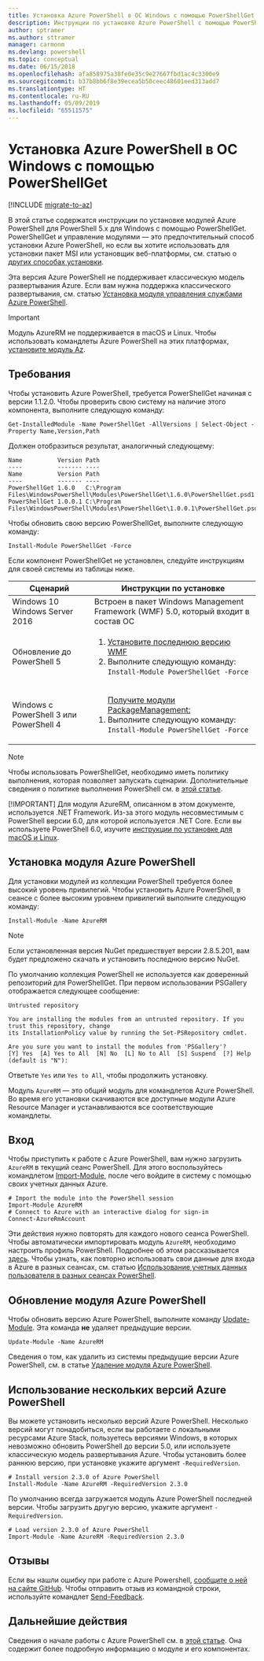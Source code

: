 ```yaml
---
title: Установка Azure PowerShell в ОС Windows с помощью PowerShellGet
description: Инструкции по установке Azure PowerShell с помощью PowerShellGet
author: sptramer
ms.author: sttramer
manager: carmonm
ms.devlang: powershell
ms.topic: conceptual
ms.date: 06/15/2018
ms.openlocfilehash: afa858975a38fe0e35c9e27667fbd1ac4c3300e9
ms.sourcegitcommit: b37b8bb6f8e39ecea5b50ceec48601eed313add7
ms.translationtype: HT
ms.contentlocale: ru-RU
ms.lasthandoff: 05/09/2019
ms.locfileid: "65511575"
---
```

# <a name="install-azure-powershell-on-windows-with-powershellget"></a>Установка Azure PowerShell в ОС Windows с помощью PowerShellGet

[!INCLUDE [migrate-to-az](../includes/migrate-to-az.md)]

В этой статье содержатся инструкции по установке модулей Azure PowerShell для PowerShell 5.x для Windows с помощью PowerShellGet. PowerShellGet и управление модулями — это предпочтительный способ установки Azure PowerShell, но если вы хотите использовать для установки пакет MSI или установщик веб-платформы, см. статью о [других способах установки](other-install.md).

Эта версия Azure PowerShell не поддерживает классическую модель развертывания Azure. Если вам нужна поддержка классического развертывания, см. статью [Установка модуля управления службами Azure PowerShell](/powershell/azure/servicemanagement/install-azure-ps).

> [!IMPORTANT]
> Модуль AzureRM не поддерживается в macOS и Linux. Чтобы использовать командлеты Azure PowerShell на этих платформах, [установите модуль Az](/powershell/azure/install-az-ps).

## <a name="requirements"></a>Требования

Чтобы установить Azure PowerShell, требуется PowerShellGet начиная с версии 1.1.2.0. Чтобы проверить свою систему на наличие этого компонента, выполните следующую команду:

```powershell-interactive
Get-InstalledModule -Name PowerShellGet -AllVersions | Select-Object -Property Name,Version,Path
```

Должен отобразиться результат, аналогичный следующему:

```output
Name          Version Path
----          ------- ----
Name          Version Path
----          ------- ----
PowerShellGet 1.6.0   C:\Program Files\WindowsPowerShell\Modules\PowerShellGet\1.6.0\PowerShellGet.psd1
PowerShellGet 1.0.0.1 C:\Program Files\WindowsPowerShell\Modules\PowerShellGet\1.0.0.1\PowerShellGet.psd1
```

Чтобы обновить свою версию PowerShellGet, выполните следующую команду:

```powershell-interactive
Install-Module PowerShellGet -Force
```

Если компонент PowerShellGet не установлен, следуйте инструкциям для своей системы из таблицы ниже.

|Сценарий|Инструкции по установке|
|---|---|
|Windows 10<br/>Windows Server 2016|Встроен в пакет Windows Management Framework (WMF) 5.0, который входит в состав ОС|
|Обновление до PowerShell 5| <ol><li>[Установите последнюю версию WMF](https://www.microsoft.com/en-us/download/details.aspx?id=54616)</li><li>Выполните следующую команду:<br/>```Install-Module PowerShellGet -Force```</li></ol>|
|Windows с PowerShell 3 или PowerShell 4|<ol><il>[Получите модули PackageManagement:](http://go.microsoft.com/fwlink/?LinkID=746217)</il><li>Выполните следующую команду:<br/>```Install-Module PowerShellGet -Force```</li></ol>|

> [!NOTE]
> Чтобы использовать PowerShellGet, необходимо иметь политику выполнения, которая позволяет запускать сценарии. Дополнительные сведения о политике выполнения PowerShell см. в [этой статье](/powershell/module/microsoft.powershell.core/about/about_execution_policies).
>
> [!IMPORTANT]
> Для модуля AzureRM, описанном в этом документе, используется .NET Framework. Из-за этого модуль несовместимым с PowerShell версии 6.0, для которой используется .NET Core. Если вы используете PowerShell 6.0, изучите [инструкции по установке для macOS и Linux](install-azurermps-maclinux.md).

## <a name="install-the-azure-powershell-module"></a>Установка модуля Azure PowerShell

Для установки модулей из коллекции PowerShell требуется более высокий уровень привилегий. Чтобы установить Azure PowerShell, в сеансе с более высоким уровнем привилегий выполните следующую команду:

```powershell-interactive
Install-Module -Name AzureRM
```

> [!NOTE]
>  Если установленная версия NuGet предшествует версии 2.8.5.201, вам будет предложено скачать и установить последнюю версию NuGet.

По умолчанию коллекция PowerShell не используется как доверенный репозиторий для PowerShellGet. При первом использовании PSGallery отображается следующее сообщение:

```output
Untrusted repository

You are installing the modules from an untrusted repository. If you trust this repository, change
its InstallationPolicy value by running the Set-PSRepository cmdlet.

Are you sure you want to install the modules from 'PSGallery'?
[Y] Yes  [A] Yes to All  [N] No  [L] No to All  [S] Suspend  [?] Help (default is "N"):
```

Ответьте `Yes` или `Yes to All`, чтобы продолжить установку.

Модуль `AzureRM` — это общий модуль для командлетов Azure PowerShell. Во время его установки скачиваются все доступные модули Azure Resource Manager и устанавливаются все соответствующие командлеты.

## <a name="sign-in"></a>Вход

Чтобы приступить к работе с Azure PowerShell, вам нужно загрузить `AzureRM` в текущий сеанс PowerShell. Для этого воспользуйтесь командлетом [Import-Module](/powershell/module/Microsoft.PowerShell.Core/Import-Module), после чего войдите в систему с помощью своих учетных данных Azure.

```powershell-interactive
# Import the module into the PowerShell session
Import-Module AzureRM
# Connect to Azure with an interactive dialog for sign-in
Connect-AzureRmAccount
```

Эти действия нужно повторять для каждого нового сеанса PowerShell. Чтобы автоматически импортировать модуль `AzureRM`, необходимо настроить профиль PowerShell. Подробнее об этом рассказывается [здесь](/powershell/module/microsoft.powershell.core/about/about_profiles).
Чтобы узнать, как повторно использовать свои данные для входа в Azure в разных сеансах, см. статью [Использование учетных данных пользователя в разных сеансах PowerShell](context-persistence.md).

## <a name="update-the-azure-powershell-module"></a>Обновление модуля Azure PowerShell

Чтобы обновить версию Azure PowerShell, выполните команду [Update-Module](/powershell/module/powershellget/update-module). Эта команда __не__ удаляет предыдущие версии.

```powershell-interactive
Update-Module -Name AzureRM
```

Сведения о том, как удалить из системы предыдущие версии Azure PowerShell, см. в статье [Удаление модуля Azure PowerShell](uninstall-azurerm-ps.md).

## <a name="use-multiple-versions-of-azure-powershell"></a>Использование нескольких версий Azure PowerShell

Вы можете установить несколько версий Azure PowerShell. Несколько версий могут понадобиться, если вы работаете с локальными ресурсами Azure Stack, пользуетесь версиями Windows, в которых невозможно обновить PowerShell до версии 5.0, или используете классическую модель развертывания Azure. Чтобы установить более раннюю версию, при установке укажите аргумент `-RequiredVersion`.

```powershell-interactive
# Install version 2.3.0 of Azure PowerShell
Install-Module -Name AzureRM -RequiredVersion 2.3.0
```

По умолчанию всегда загружается модуль Azure PowerShell последней версии. Чтобы загрузить другую версию, укажите аргумент `-RequiredVersion`.

```powershell-interactive
# Load version 2.3.0 of Azure PowerShell
Import-Module -Name AzureRM -RequiredVersion 2.3.0
```

## <a name="provide-feedback"></a>Отзывы

Если вы нашли ошибку при работе с Azure Powershell, [сообщите о ней на сайте GitHub](https://github.com/Azure/azure-powershell/issues).
Чтобы отправить отзыв из командной строки, используйте командлет [Send-Feedback](/powershell/module/azurerm.profile/send-feedback).

## <a name="next-steps"></a>Дальнейшие действия

Сведения о начале работы с Azure PowerShell см. в [этой статье](get-started-azureps.md). Она содержит более подробную информацию о модуле и его компонентах.
